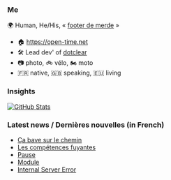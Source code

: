 ### Me

🌍 Human, He/His, « [footer de merde](https://open-time.net/post/2013/07/17/La-veritable-histoire-du-Footer-de-merde-) » 
* 🏠 https://open-time.net 
* 🛠️ Lead dev' of [dotclear](https://git.dotclear.org/dev/dotclear)
* 📷 photo, 🚲 vélo, 🏍️ moto 
* 🇫🇷 native, 🇬🇧 speaking, 🇪🇺 living

### Insights

[![GitHub Stats](https://github-readme-stats-sigma-five.vercel.app/api?username=franck-paul)](https://github.com/franck-paul)

### Latest news / Dernières nouvelles (in French)

<!-- BLOG-POST-LIST:START -->
- [Ça bave sur le chemin](https://open-time.net/post/2024/03/31/Ca-bave-sur-le-chemin)
- [Les compétences fuyantes](https://open-time.net/post/2024/03/30/Les-competences-fuyantes)
- [Pause](https://open-time.net/post/2024/03/29/Pause)
- [Module](https://open-time.net/post/2024/03/28/Module)
- [Internal Server Error](https://open-time.net/post/2024/03/27/Internal-Server-Error)
<!-- BLOG-POST-LIST:END -->
